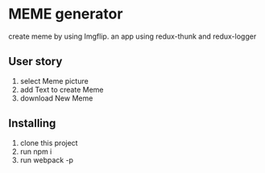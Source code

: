 # MEME generator
create meme by using Imgflip.
an app using redux-thunk and redux-logger 

## User story
1. select Meme picture
2. add Text to create Meme
3. download New Meme 

## Installing
1. clone this project
2. run npm i
3. run webpack -p

